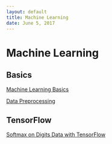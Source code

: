 ```yaml
--- 
layout: default
title: Machine Learning
date: June 5, 2017
---
```


# Machine Learning

## Basics
[Machine Learning Basics](MLfolds/Machine-Learning-Basics)

[Data Preprocessing](MLfolds/Data-Preprocessing)

## TensorFlow
[Softmax on Digits Data with TensorFlow](MLfolds/2017-06-05-Softmax-on-Digits-Data-with-TensorFlow) 